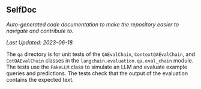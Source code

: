 <!--- START SELFDOC --->
## SelfDoc
_Auto-generated code documentation to make the repository easier to navigate and contribute to._

_Last Updated: 2023-06-18_

The `qa` directory is for unit tests of the `QAEvalChain`, `ContextQAEvalChain`, and `CotQAEvalChain` classes in the `langchain.evaluation.qa.eval_chain` module. The tests use the `FakeLLM` class to simulate an LLM and evaluate example queries and predictions. The tests check that the output of the evaluation contains the expected text.

<!--- END SELFDOC --->
